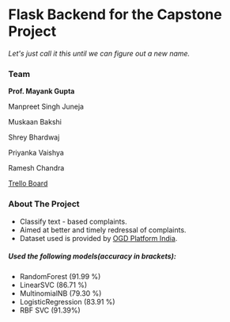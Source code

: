 # Flask Backend for the Capstone Project

*Let's just call it this until we can figure out a new name.*



### Team
**Prof. Mayank Gupta**

Manpreet Singh Juneja

Muskaan Bakshi

Shrey Bhardwaj

Priyanka Vaishya

Ramesh Chandra


[Trello Board](https://trello.com/b/AxNKAZW1/major-project)



### About The Project

* Classify text - based complaints.
* Aimed at better and timely redressal of complaints.
* Dataset used is provided by [OGD Platform India](data.gov.in).

##### Used the following models(accuracy in brackets):
* RandomForest (91.99 %)
* LinearSVC (86.71 %)
* MultinomialNB (79.30 %)
* LogisticRegression (83.91 %)
* RBF SVC (91.39%)
